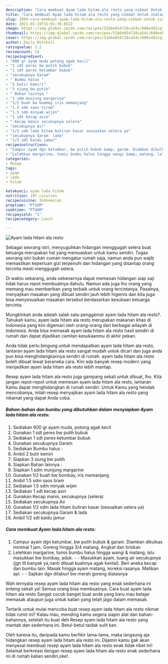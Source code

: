 ```yaml
---
description: "Cara membuat Ayam lada hitam ala resto yang nikmat Untuk Jualan"
title: "Cara membuat Ayam lada hitam ala resto yang nikmat Untuk Jualan"
slug: 1099-cara-membuat-ayam-lada-hitam-ala-resto-yang-nikmat-untuk-jualan
date: 2021-03-19T15:01:30.652Z
image: https://img-global.cpcdn.com/recipes/51b6e854728ca54c/680x482cq70/ayam-lada-hitam-ala-resto-foto-resep-utama.jpg
thumbnail: https://img-global.cpcdn.com/recipes/51b6e854728ca54c/680x482cq70/ayam-lada-hitam-ala-resto-foto-resep-utama.jpg
cover: https://img-global.cpcdn.com/recipes/51b6e854728ca54c/680x482cq70/ayam-lada-hitam-ala-resto-foto-resep-utama.jpg
author: Emily Mitchell
ratingvalue: 3.2
reviewcount: 14
recipeingredient:
- "600 gr ayam muda potong agak kecil"
- "1 sdt peres bw putih bubuk"
- "1 sdt peres ketumbar bubuk"
- "secukupnya Garam"
- " Bumbu halus "
- "2 butir kemiri"
- "3 siung bw putih"
- " Bahan lainnya "
- "1 sdm munjung margarine"
- "1/2 buah bw bombay iris memanjang"
- "1.5 sdm saos tiram"
- "1.5 sdm minyak wijen"
- "1 sdt kecap asin"
- " Kecap manis secukupnya selera"
- "secukupnya Air"
- "1/2 sdm lada hitam butiran kasar sesuaikan selera ya"
- "secukupnya Garam  lada"
- "1/2 sdt kaldu jamur"
recipeinstructions:
- "Campur ayam dgn ketumbar, bw putih bubuk &amp; garam. Diamkan dikulkas minimal 1 jam. Goreng hingga 3/4 matang. Angkat dan tiriskan"
- "Lelehkan margarine, tumis bumbu halus hingga wangi &amp; matang, lalu masukkan bw bombay, aduk.   Masukkan ayam, tuang air secukupnya (jgn tll banyak ya,nanti dibuat kuahnya agak kental). Beri aneka kecap dan bumbu lain. Masak hingga ayam matang, koreksi rasanya. Matikan api.   Sajikan dgn ditaburi bw merah goreng diatasnya"
categories:
- Resep
tags:
- ayam
- lada
- hitam

katakunci: ayam lada hitam 
nutrition: 197 calories
recipecuisine: Indonesian
preptime: "PT16M"
cooktime: "PT46M"
recipeyield: "1"
recipecategory: Lunch

---
```



![Ayam lada hitam ala resto](https://img-global.cpcdn.com/recipes/51b6e854728ca54c/680x482cq70/ayam-lada-hitam-ala-resto-foto-resep-utama.jpg)

Sebagai seorang istri, menyuguhkan hidangan menggugah selera buat keluarga merupakan hal yang memuaskan untuk kamu sendiri. Tugas seorang istri bukan cuman mengatur rumah saja, namun anda pun wajib memastikan keperluan gizi terpenuhi dan hidangan yang disantap orang tercinta mesti menggugah selera.

Di waktu  sekarang, anda sebenarnya dapat memesan hidangan siap saji tidak harus repot membuatnya dahulu. Namun ada juga lho orang yang memang mau memberikan yang terbaik untuk orang tercintanya. Pasalnya, menyajikan masakan yang dibuat sendiri jauh lebih higienis dan kita juga bisa menyesuaikan masakan tersebut berdasarkan kesukaan keluarga tercinta. 



Mungkinkah anda adalah salah satu penggemar ayam lada hitam ala resto?. Tahukah kamu, ayam lada hitam ala resto merupakan makanan khas di Indonesia yang kini digemari oleh orang-orang dari berbagai wilayah di Indonesia. Anda bisa memasak ayam lada hitam ala resto hasil sendiri di rumah dan dapat dijadikan camilan kesukaanmu di akhir pekan.

Anda tidak perlu bingung untuk mendapatkan ayam lada hitam ala resto, lantaran ayam lada hitam ala resto sangat mudah untuk dicari dan juga anda pun bisa menghidangkannya sendiri di rumah. ayam lada hitam ala resto boleh dibuat lewat beraneka cara. Kini ada banyak resep modern yang menjadikan ayam lada hitam ala resto lebih mantap.

Resep ayam lada hitam ala resto juga gampang sekali untuk dibuat, lho. Kita jangan repot-repot untuk memesan ayam lada hitam ala resto, lantaran Kamu dapat menghidangkan di rumah sendiri. Untuk Kamu yang hendak mencobanya, inilah resep menyajikan ayam lada hitam ala resto yang nikamat yang dapat Anda coba.

<!--inarticleads1-->

##### Bahan-bahan dan bumbu yang dibutuhkan dalam menyiapkan Ayam lada hitam ala resto:

1. Sediakan 600 gr ayam muda, potong agak kecil
1. Gunakan 1 sdt peres bw putih bubuk
1. Sediakan 1 sdt peres ketumbar bubuk
1. Gunakan secukupnya Garam
1. Sediakan  Bumbu halus :
1. Ambil 2 butir kemiri
1. Siapkan 3 siung bw putih
1. Siapkan  Bahan lainnya :
1. Siapkan 1 sdm munjung margarine
1. Gunakan 1/2 buah bw bombay, iris memanjang
1. Ambil 1.5 sdm saos tiram
1. Sediakan 1.5 sdm minyak wijen
1. Sediakan 1 sdt kecap asin
1. Gunakan  Kecap manis, secukupnya (selera)
1. Sediakan secukupnya Air
1. Gunakan 1/2 sdm lada hitam butiran kasar (sesuaikan selera ya)
1. Sediakan secukupnya Garam &amp; lada
1. Ambil 1/2 sdt kaldu jamur




<!--inarticleads2-->

##### Cara membuat Ayam lada hitam ala resto:

1. Campur ayam dgn ketumbar, bw putih bubuk &amp; garam. Diamkan dikulkas minimal 1 jam. Goreng hingga 3/4 matang. Angkat dan tiriskan
1. Lelehkan margarine, tumis bumbu halus hingga wangi &amp; matang, lalu masukkan bw bombay, aduk.  -  - Masukkan ayam, tuang air secukupnya (jgn tll banyak ya,nanti dibuat kuahnya agak kental). Beri aneka kecap dan bumbu lain. Masak hingga ayam matang, koreksi rasanya. Matikan api.  -  - Sajikan dgn ditaburi bw merah goreng diatasnya




Wah ternyata resep ayam lada hitam ala resto yang enak sederhana ini enteng sekali ya! Semua orang bisa membuatnya. Cara buat ayam lada hitam ala resto Sangat cocok banget buat anda yang baru mau belajar memasak ataupun juga untuk kalian yang telah jago dalam memasak.

Tertarik untuk mulai mencoba buat resep ayam lada hitam ala resto nikmat tidak rumit ini? Kalau mau, mending kamu segera siapin alat dan bahan-bahannya, setelah itu buat deh Resep ayam lada hitam ala resto yang mantab dan sederhana ini. Betul-betul taidak sulit kan. 

Oleh karena itu, daripada kamu berfikir lama-lama, maka langsung aja hidangkan resep ayam lada hitam ala resto ini. Dijamin kamu gak akan menyesal membuat resep ayam lada hitam ala resto enak tidak ribet ini! Selamat berkreasi dengan resep ayam lada hitam ala resto enak sederhana ini di rumah kalian sendiri,oke!.

